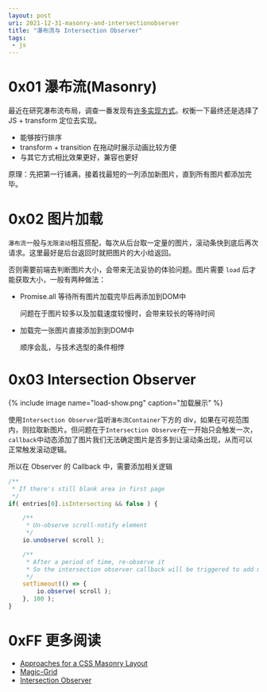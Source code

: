 ```yaml
---
layout: post
uri: 2021-12-31-masonry-and-intersectionobserver
title: "瀑布流与 Intersection Observer"
tags:
 - js
---
```


# 0x01 瀑布流(Masonry)

最近在研究瀑布流布局，调查一番发现有[许多实现方式](https://css-tricks.com/piecing-together-approaches-for-a-css-masonry-layout/)。权衡一下最终还是选择了 JS + transform 定位去实现。

+ 能够按行排序
+ transform + transition 在拖动时展示动画比较方便
+ 与其它方式相比效果更好，兼容也更好

原理：先把第一行铺满，接着找最短的一列添加新图片，直到所有图片都添加完毕。

# 0x02 图片加载

`瀑布流`一般与`无限滚动`相互搭配，每次从后台取一定量的图片，滚动条快到底后再次请求。这里最好是后台返回时就把图片的大小给返回。

否则需要前端去判断图片大小，会带来无法妥协的体验问题。图片需要 `load` 后才能获取大小，一般有两种做法：

+ Promise.all 等待所有图片加载完毕后再添加到DOM中

  问题在于图片较多以及加载速度较慢时，会带来较长的等待时间
  
+ 加载完一张图片直接添加到到DOM中

  顺序会乱，与技术选型的条件相悖

# 0x03 Intersection Observer

{% include image name="load-show.png" caption="加载展示" %}

使用`Intersection Observer`监听`瀑布流Container`下方的 div，如果在可视范围内，则拉取新图片。但问题在于`Intersection Observer`在一开始只会触发一次，`callback`中动态添加了图片我们无法确定图片是否多到让滚动条出现，从而可以正常触发滚动逻辑。

所以在 Observer 的 Callback 中，需要添加相关逻辑
```js
/**
 * If there's still blank area in first page
 */
if( entries[0].isIntersecting && false ) {

    /**
     * Un-observe scroll-notify element
     */
    io.unobserve( scroll );

    /**
     * After a period of time, re-observe it
     * So the intersection observer callback will be triggered to add more images
     */
    setTimeout(() => {
        io.observe( scroll );
    }, 100 );
}
```

# 0xFF 更多阅读
+ [Approaches for a CSS Masonry Layout](https://css-tricks.com/piecing-together-approaches-for-a-css-masonry-layout/)
+ [Magic-Grid](https://github.com/e-oj/Magic-Grid)
+ [Intersection Observer](https://developer.mozilla.org/en-US/docs/Web/API/Intersection_Observer_API)